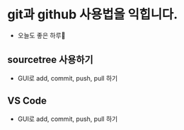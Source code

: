 # git과 github 사용법을 익힙니다.
- 오늘도 좋은 하루💌

## sourcetree 사용하기
- GUI로 add, commit, push, pull 하기

## VS Code
- GUI로 add, commit, push, pull 하기